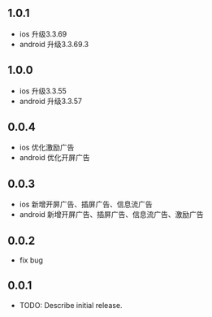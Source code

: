 ## 1.0.1
* ios 升级3.3.69
* android 升级3.3.69.3

## 1.0.0
* ios 升级3.3.55
* android 升级3.3.57

## 0.0.4
* ios 优化激励广告
* android 优化开屏广告

## 0.0.3

* ios 新增开屏广告、插屏广告、信息流广告
* android 新增开屏广告、插屏广告、信息流广告、激励广告

## 0.0.2

* fix bug

## 0.0.1

* TODO: Describe initial release.
